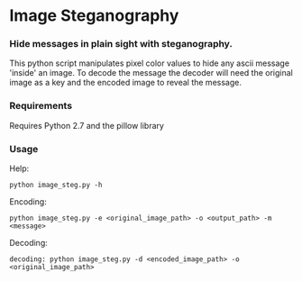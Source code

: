 # Image Steganography

### Hide messages in plain sight with steganography.

This python script manipulates pixel color values to hide any ascii message 'inside' an image. To decode the message the decoder will need the original image as a key and the encoded image to reveal the message.

### Requirements

Requires Python 2.7 and the pillow library

### Usage

Help:
```
python image_steg.py -h
```

Encoding:
```
python image_steg.py -e <original_image_path> -o <output_path> -m <message>
```

Decoding:
```
decoding: python image_steg.py -d <encoded_image_path> -o <original_image_path>
```